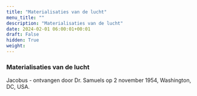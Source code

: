 ```yaml
---
title: "Materialisaties van de lucht"
menu_title: ""
description: "Materialisaties van de lucht"
date: 2024-02-01 06:00:01+00:01
draft: False
hidden: True
weight:
---
```

### Materialisaties van de lucht

Jacobus - ontvangen door Dr. Samuels op 2 november 1954, Washington, DC, USA.
